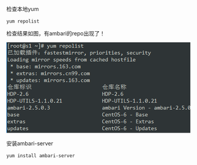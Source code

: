 检查本地yum

```
yum repolist
```

检查结果如图，有ambari的repo出现了！

![](/assets/b2.png)



安装ambari-server

```
yum install ambari-server
```



